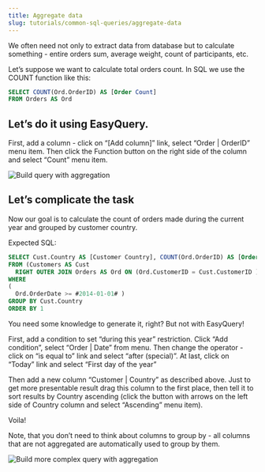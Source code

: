 ```yaml
---
title: Aggregate data
slug: tutorials/common-sql-queries/aggregate-data
---
```



We often need not only to extract data from database but to calculate something - entire orders sum, average weight, count of participants, etc.

Let’s suppose we want to calculate total orders count. In SQL we use the COUNT function like this:

```sql
SELECT COUNT(Ord.OrderID) AS [Order Count] 
FROM Orders AS Ord
```

## Let’s do it using EasyQuery.

First, add a column - click on “[Add column]” link, select “Order | OrderID” menu item. Then click the Function button on the right side of the column and select “Count” menu item.

![Build query with aggregation](/easyquery/docs/images/aggregate-data-1.gif)

## Let’s complicate the task

Now our goal is to calculate the count of orders made during the current year and grouped by customer country.

Expected SQL:

```sql
SELECT Cust.Country AS [Customer Country], COUNT(Ord.OrderID) AS [Order OrderID Count] 
FROM (Customers AS Cust
  RIGHT OUTER JOIN Orders AS Ord ON (Ord.CustomerID = Cust.CustomerID ))
WHERE
(
  Ord.OrderDate >= #2014-01-01# )
GROUP BY Cust.Country
ORDER BY 1
```

You need some knowledge to generate it, right? But not with EasyQuery!

First, add a condition to set “during this year” restriction. Click “Add condition”, select “Order | Date” from menu. Then change the operator - click on “is equal to” link and select “after (special)”. At last, click on “Today” link and select “First day of the year”

Then add a new column “Customer | Country” as described above. Just to get more presentable result drag this column to the first place, then tell it to sort results by Country ascending (click the button with arrows on the left side of Country column and select “Ascending” menu item).

Voila!

Note, that you don’t need to think about columns to group by - all columns that are not aggregated are automatically used to group by them.

![Build more complex query with aggregation](/easyquery/docs/images/aggregate-data-2.gif)